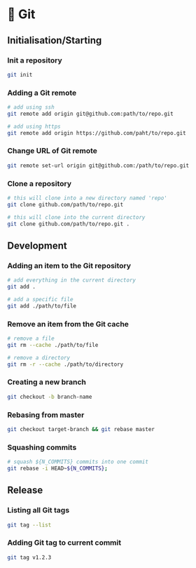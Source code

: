 # 🌿 Git

## Initialisation/Starting

### Init a repository

```bash
git init
```

### Adding a Git remote

```bash
# add using ssh
git remote add origin git@github.com:path/to/repo.git

# add using https
git remote add origin https://github.com/paht/to/repo.git
```

### Change URL of Git remote

```bash
git remote set-url origin git@github.com:/path/to/repo.git
```

### Clone a repository

```bash
# this will clone into a new directory named 'repo'
git clone github.com/path/to/repo.git

# this will clone into the current directory
git clone github.com/path/to/repo.git .
```

## Development

### Adding an item to the Git repository

```bash
# add everything in the current directory
git add .

# add a specific file
git add ./path/to/file
```

### Remove an item from the Git cache

```bash
# remove a file
git rm --cache ./path/to/file 

# remove a directory
git rm -r --cache ./path/to/directory
```

### Creating a new branch

```bash
git checkout -b branch-name
```

### Rebasing from master

```bash
git checkout target-branch && git rebase master
```

### Squashing commits

```bash
# squash ${N_COMMITS} commits into one commit
git rebase -i HEAD~${N_COMMITS};
```

## Release

### Listing all Git tags

```bash
git tag --list
```

### Adding Git tag to current commit

```bash
git tag v1.2.3
```
